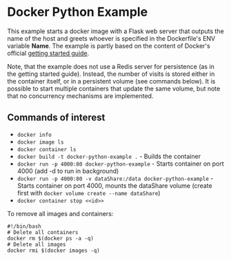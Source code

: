 # Docker Python Example

This example starts a docker image with a Flask web server that outputs the name of the host and greets whoever is specified in the Dockerfile's ENV variable **Name**.
The example is partly based on the content of Docker's official [getting started guide](https://docs.docker.com/get-started/).

Note, that the example does not use a Redis server for persistence (as in the getting started guide). Instead, the number of visits is stored either in the container itself, or in a persistent volume (see commands below). It is possible to start multiple containers that update the same volume, but note that no concurrency mechanisms are implemented.

## Commands of interest

* `docker info`
* `docker image ls`
* `docker container ls`
* `docker build -t docker-python-example .` - Builds the container
* `docker run -p 4000:80 docker-python-example` - Starts container on port 4000 (add -d to run in background)
* `docker run -p 4000:80 -v dataShare:/data docker-python-example` - Starts container on port 4000, mounts the dataShare volume (create first with `docker volume create --name dataShare`)
* `docker container stop <<id>>`

To remove all images and containers:
```
#!/bin/bash
# Delete all containers
docker rm $(docker ps -a -q)
# Delete all images
docker rmi $(docker images -q)
```
